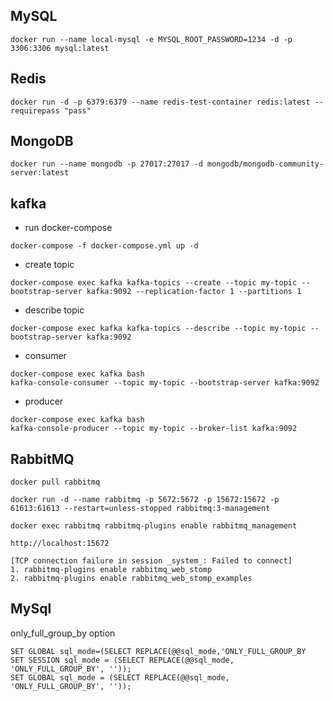MySQL
- 
```
docker run --name local-mysql -e MYSQL_ROOT_PASSWORD=1234 -d -p 3306:3306 mysql:latest
```

Redis
- 
```
docker run -d -p 6379:6379 --name redis-test-container redis:latest --requirepass "pass"
```

MongoDB
-
```
docker run --name mongodb -p 27017:27017 -d mongodb/mongodb-community-server:latest
```

kafka
-
- run docker-compose
```
docker-compose -f docker-compose.yml up -d
```

- create topic
```
docker-compose exec kafka kafka-topics --create --topic my-topic --bootstrap-server kafka:9092 --replication-factor 1 --partitions 1
```

- describe topic
```
docker-compose exec kafka kafka-topics --describe --topic my-topic --bootstrap-server kafka:9092
```
- consumer
```
docker-compose exec kafka bash
kafka-console-consumer --topic my-topic --bootstrap-server kafka:9092
```

- producer
```
docker-compose exec kafka bash
kafka-console-producer --topic my-topic --broker-list kafka:9092
```

RabbitMQ
- 
```
docker pull rabbitmq

docker run -d --name rabbitmq -p 5672:5672 -p 15672:15672 -p 61613:61613 --restart=unless-stopped rabbitmq:3-management

docker exec rabbitmq rabbitmq-plugins enable rabbitmq_management

http://localhost:15672

[TCP connection failure in session _system_: Failed to connect]
1. rabbitmq-plugins enable rabbitmq_web_stomp
2. rabbitmq-plugins enable rabbitmq_web_stomp_examples
```

MySql
-
only_full_group_by option
```
SET GLOBAL sql_mode=(SELECT REPLACE(@@sql_mode,'ONLY_FULL_GROUP_BY
SET SESSION sql_mode = (SELECT REPLACE(@@sql_mode, 'ONLY_FULL_GROUP_BY', ''));
SET GLOBAL sql_mode = (SELECT REPLACE(@@sql_mode, 'ONLY_FULL_GROUP_BY', ''));
```
